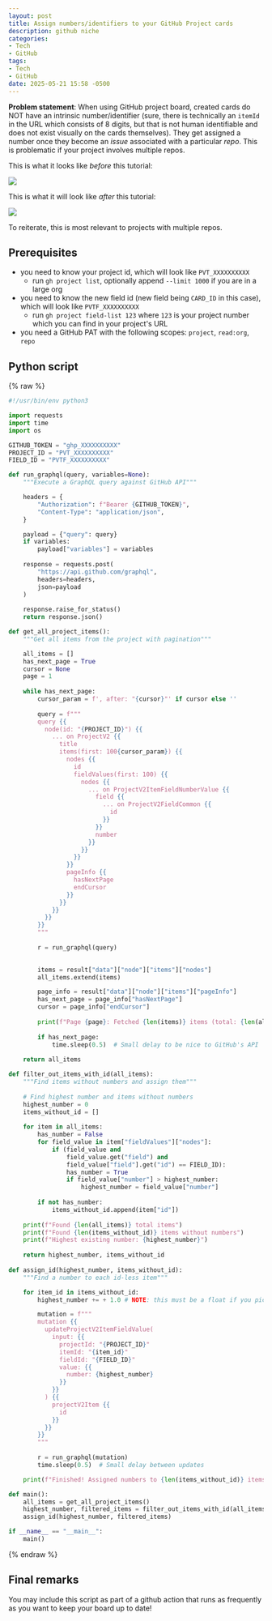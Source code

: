 ```yaml
---
layout: post
title: Assign numbers/identifiers to your GitHub Project cards 
description: github niche
categories:
- Tech
- GitHub
tags:
- Tech
- GitHub
date: 2025-05-21 15:58 -0500
---
```


**Problem statement**: When using GitHub project board, created cards do NOT have an intrinsic number/identifier (sure, there is technically an `itemId` in the URL which consists of 8 digits, but that is not human identifiable and does not exist visually on the cards themselves). They get assigned a number once they become an _issue_ associated with a particular _repo_. This is problematic if your project involves multiple repos.

This is what it looks like _before_ this tutorial:

![](../assets/img/github/example_project_without_ids.png)

This is what it will look like _after_ this tutorial:

![](../assets/img/github/example_project_with_ids.png)

To reiterate, this is most relevant to projects with multiple repos.

## Prerequisites

- you need to know your project id, which will look like `PVT_XXXXXXXXXX`
    - run `gh project list`, optionally append `--limit 1000` if you are in a large org
- you need to know the new field id (new field being `CARD_ID` in this case), which will look like `PVTF_XXXXXXXXXX`
    - run `gh project field-list 123` where `123` is your project number which you can find in your project's URL
- you need a GitHub PAT with the following scopes: `project`, `read:org`, `repo`

## Python script

{% raw %}
```python
#!/usr/bin/env python3

import requests
import time
import os

GITHUB_TOKEN = "ghp_XXXXXXXXXX"
PROJECT_ID = "PVT_XXXXXXXXXX"
FIELD_ID = "PVTF_XXXXXXXXXX"

def run_graphql(query, variables=None):
    """Execute a GraphQL query against GitHub API"""

    headers = {
        "Authorization": f"Bearer {GITHUB_TOKEN}",
        "Content-Type": "application/json",
    }

    payload = {"query": query}
    if variables:
        payload["variables"] = variables
    
    response = requests.post(
        "https://api.github.com/graphql",
        headers=headers,
        json=payload
    )
        
    response.raise_for_status()
    return response.json()

def get_all_project_items():
    """Get all items from the project with pagination"""

    all_items = []
    has_next_page = True
    cursor = None
    page = 1
    
    while has_next_page:
        cursor_param = f', after: "{cursor}"' if cursor else ''
        
        query = f"""
        query {{
          node(id: "{PROJECT_ID}") {{
            ... on ProjectV2 {{
              title
              items(first: 100{cursor_param}) {{
                nodes {{
                  id
                  fieldValues(first: 100) {{
                    nodes {{
                      ... on ProjectV2ItemFieldNumberValue {{
                        field {{
                          ... on ProjectV2FieldCommon {{
                            id
                          }}
                        }}
                        number
                      }}
                    }}
                  }}
                }}
                pageInfo {{
                  hasNextPage
                  endCursor
                }}
              }}
            }}
          }}
        }}
        """
        
        r = run_graphql(query)

            
        items = result["data"]["node"]["items"]["nodes"]
        all_items.extend(items)

        page_info = result["data"]["node"]["items"]["pageInfo"]
        has_next_page = page_info["hasNextPage"]
        cursor = page_info["endCursor"]
        
        print(f"Page {page}: Fetched {len(items)} items (total: {len(all_items)})")
        
        if has_next_page:
            time.sleep(0.5)  # Small delay to be nice to GitHub's API
    
    return all_items

def filter_out_items_with_id(all_items):
    """Find items without numbers and assign them"""
      
    # Find highest number and items without numbers
    highest_number = 0
    items_without_id = []
    
    for item in all_items:
        has_number = False
        for field_value in item["fieldValues"]["nodes"]:
            if (field_value and 
                field_value.get("field") and 
                field_value["field"].get("id") == FIELD_ID):
                has_number = True
                if field_value["number"] > highest_number:
                    highest_number = field_value["number"]
        
        if not has_number:
            items_without_id.append(item["id"])
    
    print(f"Found {len(all_items)} total items")
    print(f"Found {len(items_without_id)} items without numbers")
    print(f"Highest existing number: {highest_number}")
    
    return highest_number, items_without_id
    
def assign_id(highest_number, items_without_id):
    """Find a number to each id-less item"""

    for item_id in items_without_id:
        highest_number += + 1.0 # NOTE: this must be a float if you picked 'number'

        mutation = f"""
        mutation {{
          updateProjectV2ItemFieldValue(
            input: {{
              projectId: "{PROJECT_ID}"
              itemId: "{item_id}"
              fieldId: "{FIELD_ID}"
              value: {{ 
                number: {highest_number}
              }}
            }}
          ) {{
            projectV2Item {{
              id
            }}
          }}
        }}
        """
        
        r = run_graphql(mutation)
        time.sleep(0.5)  # Small delay between updates

    print(f"Finished! Assigned numbers to {len(items_without_id)} items")

def main():
    all_items = get_all_project_items()
    highest_number, filtered_items = filter_out_items_with_id(all_items)
    assign_id(highest_number, filtered_items)

if __name__ == "__main__":
    main()
```
{% endraw %}

## Final remarks

You may include this script as part of a github action that runs as frequently as you want to keep your board up to date!






